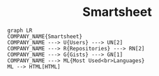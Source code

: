 <h1 align="center">Smartsheet</h1>

```mermaid
graph LR
COMPANY_NAME{Smartsheet}
COMPANY_NAME ---> U{Users} ---> UN[2]
COMPANY_NAME ---> R{Repositories} ---> RN[2]
COMPANY_NAME ---> G{Gists} ---> GN[1]
COMPANY_NAME ---> ML{Most Used<br>Languages}
ML --> HTML[HTML]
```
